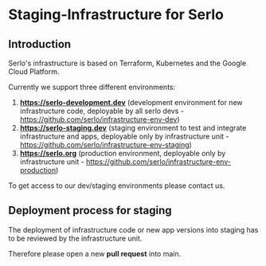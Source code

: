 # Staging-Infrastructure for Serlo

## Introduction
Serlo's infrastructure is based on Terraform, Kubernetes and the Google Cloud Platform.

Currently we support three different environments:

1. **https://serlo-development.dev** (development environment for new infrastructure code, deployable by all serlo devs - https://github.com/serlo/infrastructure-env-dev)
2. **https://serlo-staging.dev** (staging environment to test and integrate infrastructure and apps, deployable only by infrastructure unit - https://github.com/serlo/infrastructure-env-staging)
3. **https://serlo.org** (production environment, deployable only by infrastructure unit - https://github.com/serlo/infrastructure-env-production)

To get access to our dev/staging environments please contact us.

## Deployment process for staging

The deployment of infrastructure code or new app versions into staging has to be reviewed by the infrastructure unit.

Therefore please open a new **pull request** into main.
